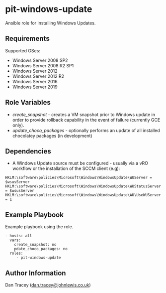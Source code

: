 pit-windows-update
======================

Ansible role for installing Windows Updates.


Requirements
------------

Supported OSes:

- Windows Server 2008 SP2
- Windows Server 2008 R2 SP1
- Windows Server 2012
- Windows Server 2012 R2
- Windows Server 2016
- Windows Server 2019


Role Variables
--------------

* *create_snapshot* - creates a VM snapshot prior to Windows update in order to provide rollback capability in the event of failure (currently GCE only).
* *update_choco_packages* - optionally performs an update of all installed chocolatey packages (in development)


Dependencies
------------

* A Windows Update source must be configured - usually via a vRO workflow or the installation of the SCCM client (e.g):

```
HKLM:\software\policies\Microsoft\Windows\WindowsUpdate\WUServer = $wsusServer
HKLM:\software\policies\Microsoft\Windows\WindowsUpdate\WUStatusServer = $wsusServer
HKLM:\software\policies\Microsoft\Windows\WindowsUpdate\AU\UseWUServer = 1
```




Example Playbook
----------------

Example playbook using the role.

    - hosts: all
      vars:
        create_snapshot: no
        pdate_choco_packages: no
      roles:
         - pit-windows-update


Author Information
------------------

Dan Tracey (dan.tracey@johnlewis.co.uk)
